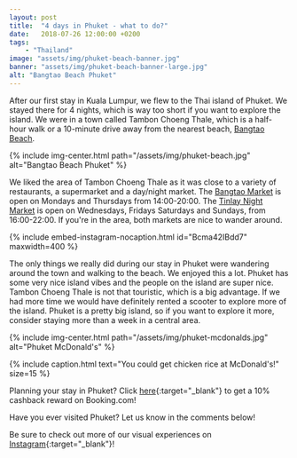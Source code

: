 ```yaml
---
layout: post
title:  "4 days in Phuket - what to do?"
date:   2018-07-26 12:00:00 +0200
tags:
    - "Thailand"
image: "assets/img/phuket-beach-banner.jpg"
banner: "assets/img/phuket-beach-banner-large.jpg"
alt: "Bangtao Beach Phuket"
---
```


After our first stay in Kuala Lumpur, we flew to the Thai island of Phuket. We stayed  there for 4 nights, which is way too short if you want to explore the island. We were in a town called Tambon Choeng Thale, which is a half-hour walk or a 10-minute drive away from the nearest beach, [Bangtao Beach][maps bangtao beach]. 

{% include img-center.html path="/assets/img/phuket-beach.jpg" alt="Bangtao Beach Phuket" %}

We liked the area of Tambon Choeng Thale as it was close to a variety of restaurants, a supermarket and a day/night market. The [Bangtao Market][maps bangtao market] is open on Mondays and Thursdays from 14:00-20:00. The [Tinlay Night Market][maps tinlay market] is open on Wednesdays, Fridays Saturdays and Sundays, from 16:00-22:00. If you're in the area, both markets are nice to wander around. 

{% include embed-instagram-nocaption.html id="Bcma42IBdd7" maxwidth=400 %}

The only things we really did during our stay in Phuket were wandering around the town and walking to the beach. We enjoyed this a lot. Phuket has some very nice island vibes and the people on the island are super nice. Tambon Choeng Thale is not that touristic, which is a big advantage. If we had more time we would have definitely rented a scooter to explore more of the island. Phuket is a pretty big island, so if you want to explore it more, consider staying more than a week in a central area.

{% include img-center.html path="/assets/img/phuket-mcdonalds.jpg" alt="Phuket McDonald's" %}

{% include caption.html text="You could get chicken rice at McDonald's!" size=15 %}

Planning your stay in Phuket? Click [here][booking.com]{:target="_blank"} to get a 10% cashback reward on Booking.com! 

Have you ever visited Phuket? Let us know in the comments below! 

Be sure to check out more of our visual experiences on [Instagram][instagram]{:target="_blank"}!

[instagram]: https://instagram.com/kipamojo
[booking.com]: https://www.booking.com/s/11_6/joop9916
[maps bangtao beach]: https://www.google.nl/maps/place/Bangtao/@7.9874379,98.2877853,18z/data=!4m16!1m8!3m7!1s0x305039c1b1cd528b:0xf32c22989dc8e4a4!2sArinara+Bangtao+Beach+Resort!5m1!1s2018-07-26!8m2!3d7.9865136!4d98.2903575!3m6!1s0x305039c12127be63:0x1a0045f380127461!5m1!1s2018-07-26!8m2!3d7.9894732!4d98.2898618
[maps bangtao market]: https://www.google.nl/maps/place/Bang-Tao+Night+Market/@7.986161,98.2976109,17z/data=!4m12!1m6!3m5!1s0x305039dd14cff7f5:0x65117ed91aac3920!2sTinlay+Market!8m2!3d7.986161!4d98.299805!3m4!1s0x0:0x15c58d7f0f3ef2e0!8m2!3d7.9856801!4d98.2995379
[maps tinlay market]: https://www.google.nl/maps/place/Tinlay+Market/@7.986161,98.2976109,17z/data=!3m1!4b1!4m5!3m4!1s0x305039dd14cff7f5:0x65117ed91aac3920!8m2!3d7.986161!4d98.299805
